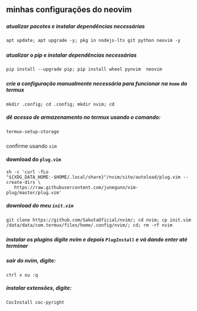 ## minhas configurações do neovim
#####
  ##### atualizar pacotes e instalar dependências necessárias
    apt update; apt upgrade -y; pkg in nodejs-lts git python neovim -y
#####
  ##### atualizar o pip e instalar dependências necessárias
    pip install --upgrade pip; pip install wheel pynvim  neovim
#####
  ##### crie a configuração manualmente necessária para funcionar na ```home``` do termux
    mkdir .config; cd .config; mkdir nvim; cd
####
  ##### dê acesso de armazenamento no termux usando o comando:
    termux-setup-storage 
###
 confirme usando ```sim```
####
  #### download do ```plug.vim```
    sh -c 'curl -fLo "${XDG_DATA_HOME:-$HOME/.local/share}"/nvim/site/autoload/plug.vim --create-dirs \
       https://raw.githubusercontent.com/junegunn/vim-plug/master/plug.vim'
 
##### download do meu ```init.vim```
    git clone https://github.com/SakutaOficial/nvim/; cd nvim; cp init.vim /data/data/com.termux/files/home/.config/nvim/; cd; rm -rf nvim
#####
  ##### instalar os plugins digite nvim e depois ```PlugInstall``` e vá dando enter até terminar
  ##### sair do nvim, digite: 
    ctrl x ou :q
  ##### instalar extensões, digite: 
    CocInstall coc-pyright

